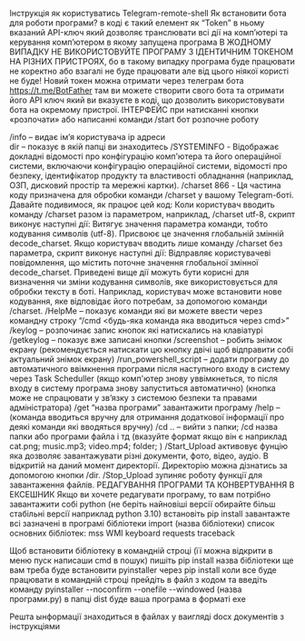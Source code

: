 Інструкція як користуватись Telegram-remote-shell 
Як встановити бота для роботи програми?
в коді є такий елемент як “Token”
в ньому вказаний API-ключ який дозволяє транслювати всі дії на комп’ютері та керування комп’ютером в якому запущена програма
В ЖОДНОМУ ВИПАДКУ НЕ ВИКОРИСТОВУЙТЕ  ПРОГРАМУ З ІДЕНТИЧНИМ ТОКЕНОМ НА РІЗНИХ ПРИСТРОЯХ, бо в такому випадку програма буде працювати не коректно або взагалі не буде працювати але від цього ніякої користі не буде!
Новий токен можна отримати через телеграм бота https://t.me/BotFather там ви можете створити свого бота та отримати його API ключ який ви вказуєте в коді, що дозволить використовувати бота на окремому пристрої.
ІНТЕРФЕЙС
при натисканні кнопки «розпочати» або написанні команди /start
бот розпочне роботу
 
 
/info – видає ім’я користувача ір адреси  
dir – показує в якій папці ви знаходитесь
/SYSTEMINFO - Відображає докладні відомості про конфігурацію комп'ютера та його операційної системи, включаючи конфігурацію операційної системи, відомості про безпеку, ідентифікатор продукту та властивості обладнання (наприклад, ОЗП, дисковий простір та мережні картки).
/charset 866 - Ця частина коду призначена для обробки команди /charset у вашому Telegram-боті. Давайте подивимося, як працює цей код:
Коли користувач вводить команду /charset разом із параметром, наприклад, /charset utf-8, скрипт виконує наступні дії:
Витягує значення параметра команди, тобто кодування символів (utf-8).
Присвоює це значення глобальній змінній decode_charset.
Якщо користувач вводить лише команду /charset без параметра, скрипт виконує наступні дії:
Відправляє користувачеві повідомлення, що містить поточне значення глобальної змінної decode_charset.
Приведені вище дії можуть бути корисні для визначення чи зміни кодування символів, яке використовується для обробки тексту в боті. Наприклад, користувач може встановити нове кодування, яке відповідає його потребам, за допомогою команди /charset.
/HelpMe – показує команди які ви можете ввести через командну строку “/cmd <будь-яка команда яка вводиться через cmd>”
/keylog – розпочинає запис кнопок які натискались на клавіатурі
/getkeylog – показує вже записані кнопки
/screenshot – робить знімок екрану (рекомендується натискати цю кнопку двічі щоб відправити собі актуальний знімок екрану)
/run_powershell_script – додати програму до автоматичного ввімкнення програми після наступного входу в систему через Task Scheduller (якщо комп'ютер знову уввімкнеться, то після входу в систему програма знову запуститься автоматично) (кнопка може не спрацювати у зв’язку з системою безпеки та правами адміністратора)
/get “назва програми” завантажити програму 
/help – (команда вводиться вручну для отримання додаткової інформації про деякі команди які вводяться вручну)
/cd .. – вийти з папки; /cd назва папки або програми файла і тд (вказуйте формат якщо він є наприклад cat.png; music.mp3; video.mp4; folder; )
/Start_Upload активовує фунцію яка дозволяє завантажувати різні документи, фото, відео, аудіо. В відкритій на даний момент директорії. Директорію можна дізнатись за допомогою кнопки /dir.
/Stop_Upload зупиняє роботу функції для завантаження файлів.
РЕДАГУВАННЯ ПРОГРАМИ ТА КОНВЕРТУВАННЯ В ЕКСЕШНИК
Якщо ви хочете редагувати програму, то вам потрібно завантажити собі python (не беріть найновіші версії обирайте більш стабільні версії наприклад python 3.10)
встановіть pip install
завантажте всі зазначені в програмі бібліотеки import (назва бібліотеки) 
список основних бібліотек:
mss
WMI
keyboard
requests
traceback

Щоб встановити бібліотеку в командній строці (її можна відкрити в меню пуск написаши cmd в пошук) пишіть pip install назва бібліотеки
ще вам треба буде встановити pyinstaller через pip install
коли все буде працювати в командній строці прейдіть в файл з кодом та введіть команду
pyinstaller --noconfirm --onefile --windowed  (назва програми.py)
в папці dist буде ваша програма в форматі exe

Решта ынформації знаходиться в файлах у ваигляді docx документів з інструкціями
